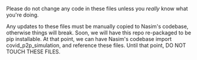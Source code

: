 Please do not change any code in these files unless you _really_ know what you're doing.
 
Any updates to these files must be manually copied to Nasim's codebase, otherwise things will break. Soon, we will have
this repo re-packaged to be pip installable. At that point, we can have Nasim's codebase import covid_p2p_simulation, and 
reference these files. Until that point, DO NOT TOUCH THESE FILES.